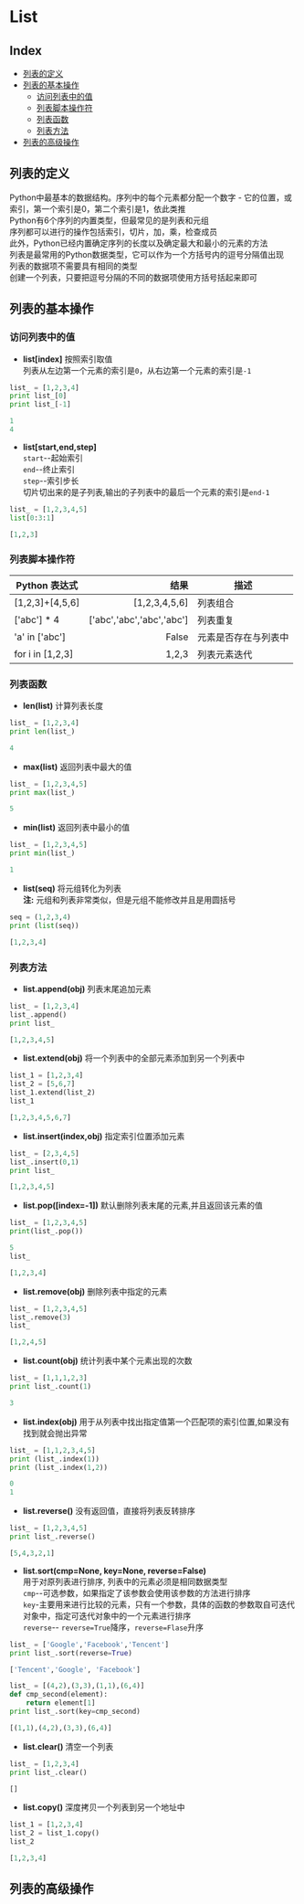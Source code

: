  List
 ===
 
 Index
 ---
 <!-- TOC -->
 
 * [列表的定义](#列表的定义)
 * [列表的基本操作](#列表的基本操作)
   * [访问列表中的值](#访问列表中的值)
   * [列表脚本操作符](#列表脚本操作符)
   * [列表函数](#列表函数)
   * [列表方法](#列表方法)
 * [列表的高级操作]()
 
 <!-- TOC -->
 
 ## 列表的定义
 Python中最基本的数据结构。序列中的每个元素都分配一个数字 - 它的位置，或索引，第一个索引是0，第二个索引是1，依此类推</br>
 Python有6个序列的内置类型，但最常见的是列表和元组</br>
 序列都可以进行的操作包括索引，切片，加，乘，检查成员</br>
 此外，Python已经内置确定序列的长度以及确定最大和最小的元素的方法</br>
 列表是最常用的Python数据类型，它可以作为一个方括号内的逗号分隔值出现</br>
 列表的数据项不需要具有相同的类型</br>
 创建一个列表，只要把逗号分隔的不同的数据项使用方括号括起来即可
 
 ## 列表的基本操作
 ### 访问列表中的值
 * **list[index]** 按照索引取值</br>
 列表从左边第一个元素的索引是`0`，从右边第一个元素的索引是`-1`
 ```python
list_ = [1,2,3,4]
print list_[0]
print list_[-1]
 
 1
 4
 ```
 * **list[start,end,step]**</br>
 `start`--起始索引</br>
 `end`--终止索引</br>
 `step`--索引步长</br>
 切片切出来的是子列表,输出的子列表中的最后一个元素的索引是`end-1`
 ```python
 list_ = [1,2,3,4,5]
 list[0:3:1]
 
 [1,2,3]
 ``` 
 ### 列表脚本操作符
   |Python 表达式  |结果    |描述    |
   |-----         | -----: |----     |
   |[1,2,3]+[4,5,6]|[1,2,3,4,5,6]|列表组合|
   |['abc'] * 4|['abc','abc','abc','abc']|列表重复|
   |'a' in ['abc']|False|元素是否存在与列表中|
   |for i in [1,2,3]|1,2,3|列表元素迭代|

 ### 列表函数
 * **len(list)** 计算列表长度
 ```python
 list_ = [1,2,3,4]
 print len(list_)
 
 4
 ```
 * **max(list)** 返回列表中最大的值
 ```python
 list_ = [1,2,3,4,5]
 print max(list_)
 
 5
 ```
 * **min(list)** 返回列表中最小的值
 ```python
 list_ = [1,2,3,4,5]
 print min(list_)
 
 1
 ```
 * **list(seq)** 将元组转化为列表</br>
 **注:** 元组和列表非常类似，但是元组不能修改并且是用圆括号
 ```python
 seq = (1,2,3,4)
 print (list(seq))
 
 [1,2,3,4]
 ```
 
 ### 列表方法
 * **list.append(obj)** 列表末尾追加元素
 ```python
 list_ = [1,2,3,4]
 list_.append()
 print list_
 
 [1,2,3,4,5]
 ```
 * **list.extend(obj)** 将一个列表中的全部元素添加到另一个列表中
 ```python
 list_1 = [1,2,3,4]
 list_2 = [5,6,7]
 list_1.extend(list_2)
 list_1
 
 [1,2,3,4,5,6,7]
 ```
 * **list.insert(index,obj)** 指定索引位置添加元素
 ```python
 list_ = [2,3,4,5]
 list_.insert(0,1)
 print list_
 
 [1,2,3,4,5]
 ```
 * **list.pop([index=-1])** 默认删除列表末尾的元素,并且返回该元素的值
 ```python
 list_ = [1,2,3,4,5]
 print(list_.pop())
 
 5
 list_
 
 [1,2,3,4]
 ```
 * **list.remove(obj)** 删除列表中指定的元素
 ```python
 list_ = [1,2,3,4,5]
 list_.remove(3)
 list_
 
 [1,2,4,5]
 ```
 * **list.count(obj)** 统计列表中某个元素出现的次数
 ```python
 list_ = [1,1,1,2,3]
 print list_.count(1)
 
 3
 ```
 * **list.index(obj)** 用于从列表中找出指定值第一个匹配项的索引位置,如果没有找到就会抛出异常
 ```python
 list_ = [1,1,2,3,4,5]
 print (list_.index(1))
 print (list_.index(1,2))
 
 0
 1
 ```
 * **list.reverse()** 没有返回值，直接将列表反转排序
 ```python
 list_ = [1,2,3,4,5]
 print list_.reverse()
 
 [5,4,3,2,1]
 ```
 * **list.sort(cmp=None, key=None, reverse=False)** </br>
 用于对原列表进行排序, 列表中的元素必须是相同数据类型</br>
 `cmp`--可选参数，如果指定了该参数会使用该参数的方法进行排序</br>
 `key`-主要用来进行比较的元素，只有一个参数，具体的函数的参数取自可迭代对象中，指定可迭代对象中的一个元素进行排序</br>
 `reverse`-- `reverse=True`降序，`reverse=Flase`升序</br>
 ```python
 list_ = ['Google','Facebook','Tencent']
 print list_.sort(reverse=True)
 
 ['Tencent','Google', 'Facebook']
 
 list_ = [(4,2),(3,3),(1,1),(6,4)]
 def cmp_second(element):
     return element[1]
 print list_.sort(key=cmp_second)
 
 [(1,1),(4,2),(3,3),(6,4)]
 ```
 * **list.clear()** 清空一个列表
 ```python
 list_ = [1,2,3,4]
 print list_.clear()
 
 []
 ```
 * **list.copy()** 深度拷贝一个列表到另一个地址中
 ```python
 list_1 = [1,2,3,4]
 list_2 = list_1.copy()
 list_2
 
 [1,2,3,4]
 ```
 ## 列表的高级操作
